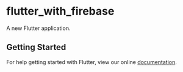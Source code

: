 # flutter_with_firebase

A new Flutter application.

## Getting Started

For help getting started with Flutter, view our online
[documentation](https://flutter.io/).
